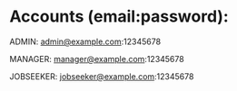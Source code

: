 # Accounts (email:password):

ADMIN: admin@example.com:12345678

MANAGER: manager@example.com:12345678

JOBSEEKER: jobseeker@example.com:12345678

